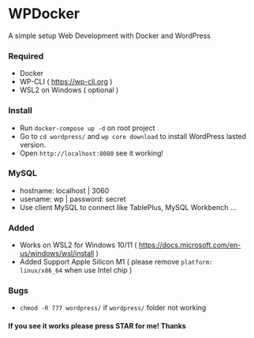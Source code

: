 # WPDocker

A simple setup Web Development with Docker and WordPress

### Required
- Docker 
- WP-CLI ( https://wp-cli.org ) 
- WSL2 on Windows ( optional )

### Install
- Run `docker-compose up -d` on root project
- Go to `cd wordpress/` and `wp core download` to install WordPress lasted version. 
- Open `http://localhost:8080` see it working!

### MySQL
- hostname: localhost | 3060
- usename: wp | password: secret
- Use client MySQL to connect like TablePlus, MySQL Workbench ...

### Added 
- Works on WSL2 for Windows 10/11 ( https://docs.microsoft.com/en-us/windows/wsl/install )
- Added Support Apple Silicon M1 ( please remove `platform: linux/x86_64` when use Intel chip )

### Bugs
- `chmod -R 777 wordpress/` if `wordpress/` folder not working

#### If you see it works please press STAR for me! Thanks 
